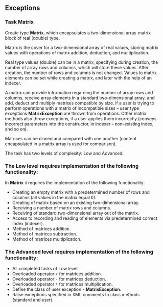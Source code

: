 ## Exceptions

### Task Matrix

Create type **Matrix**, which encapsulates a two-dimensional array-matrix block of real (double) type.    

Matrix is the cover for a two-dimensional array of real values, storing matrix values with operations of matrix addition, deduction, and multiplication.  

Real type values (double) can be in a matrix, specifying during creation, the number of array rows and columns, which will store these values. After creation, the number of rows and columns is not changed. Values to matrix elements can be set while creating a matrix, and later with the help of an indexer.  

A matrix can provide information regarding the number of array rows and columns, receive array elements in a standard two-dimensional array, and add, deduct and multiply matrixes compatible by size. If a user is trying to perform operations with a matrix of incompatible sizes – user type exceptions **MatrixException** are thrown from operations. Other matrix methods also throw exceptions, if a user applies them incorrectly (conveys incorrect parameters into the constructor, in indexer – non-existing index, and so on).  

Matrices can be cloned and compared with one another (content encapsulated in a matrix array is used for comparison).

The task has two levels of complexity: Low and Advanced.

### The Low level requires implementation of the following functionality:  

In **Matrix** it requires the implementation of the following functionality:  
- Creating an empty matrix with a predetermined number of rows and columns (all values in the matrix equal 0).  
- Creating of matrix based on an existing two-dimensional array.  
- Receiving a number of matrix rows and columns.  
- Receiving of standard two-dimensional array out of the matrix.  
- Access to recording and reading of elements via predetermined correct index (indexer).  
- Method of matrices addition.  
- Method of matrices subtraction.  
- Method of matrices multiplication.  
  
### The Advanced level requires implementation of the following functionality:  

- All completed tasks of Low level.  
- Overloaded operator `+` for matrices addition.  
- Overloaded operator `-` for matrices deduction.  
- Overloaded operator `*` for matrices multiplication.  
- Define the class of user exception - **MatrixException**.  
- Raise exceptions specified in XML comments to class methods (standard and user).  
